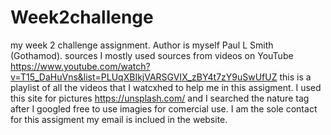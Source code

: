 # Week2challenge
my week 2 challenge assignment.
Author is myself Paul L Smith (Gothamod).
sources I mostly used sources from videos on YouTube https://www.youtube.com/watch?v=T15_DaHuVns&list=PLUqXBIkjVARSGVIX_zBY4t7zY9uSwUfUZ this is a playlist of all the videos that I watcxhed to help me in this assigment.
I used this site for pictures https://unsplash.com/ and I searched the nature tag after I googled free to use imagies for comercial use.
I am the sole contact for this assigment my email is inclued in the website.
